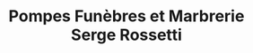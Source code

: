 ---
title: "Pompes Funèbres et Marbrerie Serge Rossetti"
url: /draguignan/pompes-funebres-et-marbrerie-serge-rossetti/
shop: Bestattungen
---
